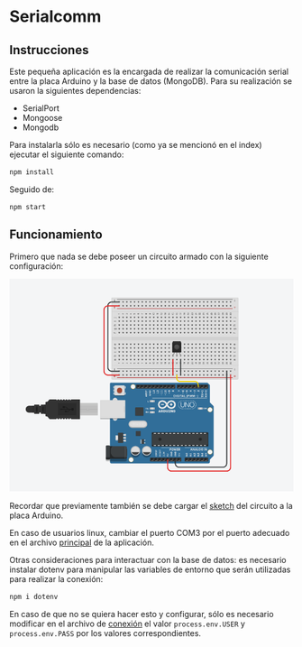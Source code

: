 # Serialcomm

## Instrucciones
Este pequeña aplicación es la encargada de realizar la comunicación serial entre la placa Arduino y la base de datos (MongoDB). Para su realización se usaron la siguientes dependencias:

* SerialPort
* Mongoose
* Mongodb

Para instalarla sólo es necesario (como ya se mencionó en el index) ejecutar el siguiente comando:

```bash
npm install
```

Seguido de:

```
npm start
```

### 

## Funcionamiento

Primero que nada se debe poseer un circuito armado con la siguiente configuración:

![Circuito armado](/images/2021-03-07-23-18-24.png)

Recordar que previamente también se debe cargar el [sketch](arduino%20sketch/sensor_temperatura_humedad.ino) del circuito a la placa Arduino.

En caso de usuarios linux, cambiar el puerto COM3 por el puerto adecuado en el archivo [principal](src/app.js) de la aplicación.

Otras consideraciones para interactuar con la base de datos: es necesario instalar dotenv para manipular las variables de entorno que serán utilizadas para realizar la conexión:

```bash
npm i dotenv
```

En caso de que no se quiera hacer esto y configurar, sólo es necesario modificar en el archivo de [conexión](src/db/mongoose.js) el valor `process.env.USER` y `process.env.PASS` por los valores correspondientes.

